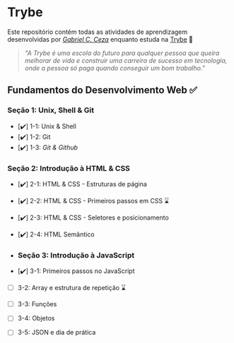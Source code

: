 # Trybe

Este repositório contém todas as atividades de aprendizagem desenvolvidas por _[Gabriel C. Ceza](https://www.linkedin.com/in/gabriel-ceza/)_ enquanto estuda na [Trybe](https://www.betrybe.com/) 🚀

> _"A Trybe é uma escola do futuro para qualquer pessoa que queira melhorar de vida e construir uma carreira de sucesso em tecnologia, onde a pessoa só paga quando conseguir um bom trabalho."_

## Fundamentos do Desenvolvimento Web ✅

### Seção 1: Unix, Shell & Git

- [:heavy_check_mark:] 1-1: Unix & Shell 
- [:heavy_check_mark:] 1-2: Git 
- [:heavy_check_mark:] 1-3: _Git & Github_  

### Seção 2: Introdução à HTML & CSS

- [:heavy_check_mark:] 2-1: HTML & CSS - Estruturas de página 
- [:heavy_check_mark:] 2-2: HTML & CSS - Primeiros passos em CSS :hourglass:
- [:heavy_check_mark:] 2-3: HTML & CSS - Seletores e posicionamento 
- [:heavy_check_mark:] 2-4: HTML Semântico

- ### Seção 3: Introdução à JavaScript

- [:heavy_check_mark:]  3-1: Primeiros passos no JavaScript
- [ ] 3-2: Array e estrutura de repetição :hourglass:
- [ ] 3-3: Funções
- [ ] 3-4: Objetos
- [ ] 3-5: JSON e dia de prática

     
